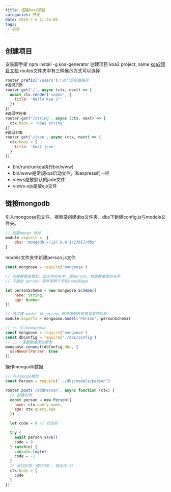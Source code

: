 ```yaml
---
title: 搭建koa2项目
categories: 开发
date: 2019-7-5 11:46:00
tags: 
 - 后台
---
```

## 创建项目
安装脚手架 npm install -g koa-generator
创建项目 koa2 project_name
[koa2项目文档](https://github.com/17koa/koa2-demo)
routes文件夹中有三种展示方式可以选择
``` js
router.prefix('/users')//这个是前缀路径
#返回页面
router.get('/', async (ctx, next) => {
  await ctx.render('index', {
    title: 'Hello Koa 2!'
  })
})
#返回字符串
router.get('/string', async (ctx, next) => {
  ctx.body = 'koa2 string'
})
#返回对象
router.get('/json', async (ctx, next) => {
  ctx.body = {
    title: 'koa2 json'
  }
})
```

- bin/run(runkoa执行bin/www)
- bin/www是常规koa启动文件，和express的一样
- views是放默认的jade文件
- views-ejs是放ejs文件

## 链接mongodb
引入mongoose包文件，根目录创建dbs文件夹，dbs下新建config.js与models文件夹。
``` js
// 配置mongo 地址
module.exports =  {
    dbs: 'mongodb://127.0.0.1:27017/dbs'
}
```
models文件夹中新建person.js文件
``` js
const mongoose = require('mongoose')

// 创建数据表模型，该文件的名字，即person，就是数据表的名字
// 下面给 person 表声明两个字段name和age

let personSchema = new mongoose.Schema({
    name: String,
    age: Number
})

// 通过建 model 给 person 赋予增删改查等读写的功能
module.exports = mongoose.model('Person', personSchema)
```
``` js
// 一、引入mongoose
const mongoose = require('mongoose')
const dbConfig = require('./dbs/config')
// 二、 连接数据库的服务
mongoose.connect(dbConfig.dbs, {
  useNewUrlParser: true
})
```
操作mongodb数据
```js
// 引入mongo模型
const Person = require('../dbs/models/person')

router.post('/addPerson', async function (ctx) {
  // 创建实例
  const person = new Person({
    name: ctx.query.name,
    age: ctx.query.age
  })

  let code = 0 // 状态码

  try {
    await person.save()
    code = 0
  } catch(e) {
    console.log(e)
    code = -1
  }
  // 返回状态（成功为0， 错误为-1）
  ctx.body = {
    code
  }
})
```

